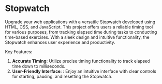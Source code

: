 # Stopwatch

Upgrade your web applications with a versatile Stopwatch developed using HTML, CSS, and JavaScript. This project offers users a reliable timing tool for various purposes, from tracking elapsed time during tasks to conducting time-based exercises. With a sleek design and intuitive functionality, the Stopwatch enhances user experience and productivity.

Key Features:
  1. **Accurate Timing:** Utilize precise timing  functionality to track elapsed time down to milliseconds.
  2. **User-Friendly Interface:** : Enjoy an intuitive interface with clear  controls for starting, pausing, and resetting the Stopwatch.
